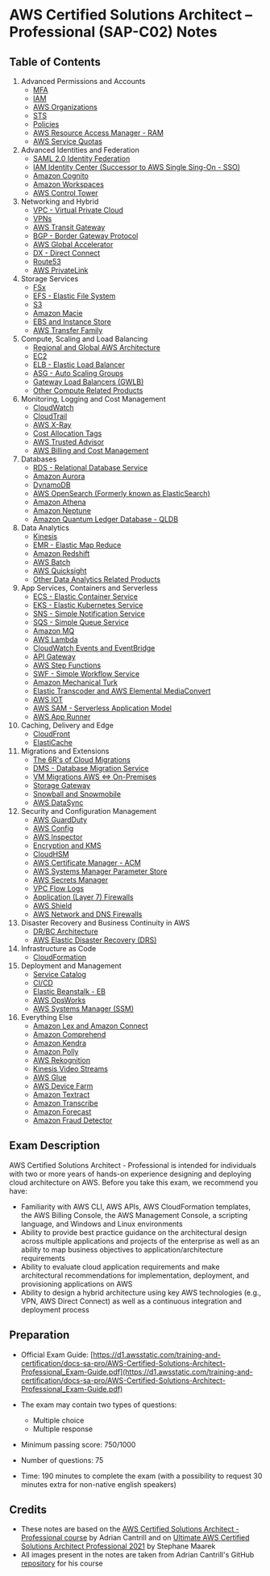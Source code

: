 # AWS Certified Solutions Architect – Professional (SAP-C02) Notes

## Table of Contents

1. Advanced Permissions and Accounts
    - [MFA](01-accounts/mfa.md)
    - [IAM](01-accounts/iam.md)
    - [AWS Organizations](01-accounts/organizations.md)
    - [STS](01-accounts/sts.md)
    - [Policies](01-accounts/policies.md)
    - [AWS Resource Access Manager - RAM](01-accounts/ram.md)
    - [AWS Service Quotas](01-accounts/service-quotas.md)
2. Advanced Identities and Federation
    - [SAML 2.0 Identity Federation](02-identity/saml.md)
    - [IAM Identity Center (Successor to AWS Single Sing-On - SSO)](02-identity/identity-center.md)
    - [Amazon Cognito](02-identity/cognito.md)
    - [Amazon Workspaces](02-identity/workspaces.md)
    - [AWS Control Tower](02-identity/control-tower.md)
3. Networking and Hybrid
    - [VPC - Virtual Private Cloud](03-networking/vpc.md)
    - [VPNs](03-networking/vpn.md)
    - [AWS Transit Gateway](03-networking/transit-gateway.md)
    - [BGP - Border Gateway Protocol](03-networking/bgp.md)
    - [AWS Global Accelerator](03-networking/global-accelerator.md)
    - [DX - Direct Connect](03-networking/direct-connect.md)
    - [Route53](03-networking/route53.md)
    - [AWS PrivateLink](03-networking/privatelink.md)
4. Storage Services
    - [FSx](04-storage/fsx.md)
    - [EFS - Elastic File System](04-storage/efs.md)
    - [S3](04-storage/s3.md)
    - [Amazon Macie](04-storage/macie.md)
    - [EBS and Instance Store](04-storage/ebs.md)
    - [AWS Transfer Family](04-storage/transfer-family.md)
5. Compute, Scaling and Load Balancing
    - [Regional and Global AWS Architecture](05-compute/aws-architecture.md)
    - [EC2](05-compute/ec2.md)
    - [ELB - Elastic Load Balancer](05-compute/elb.md)
    - [ASG - Auto Scaling Groups](05-compute/asg.md)
    - [Gateway Load Balancers (GWLB)](05-compute/gwlb.md)
    - [Other Compute Related Products](05-compute/others.md)
6. Monitoring, Logging and Cost Management
    - [CloudWatch](06-monitoring/cloudwatch.md)
    - [CloudTrail](06-monitoring/cloudtrail.md)
    - [AWS X-Ray](06-monitoring/xray.md)
    - [Cost Allocation Tags](06-monitoring/cost-allocation-tags.md)
    - [AWS Trusted Advisor](06-monitoring/trusted-advisor.md)
    - [AWS Billing and Cost Management](06-monitoring/billing.md)
7. Databases
    - [RDS - Relational Database Service](07-databases/rds.md)
    - [Amazon Aurora](07-databases/aurora.md)
    - [DynamoDB](07-databases/dynamodb.md)
    - [AWS OpenSearch (Formerly known as ElasticSearch)](07-databases/opensearch.md)
    - [Amazon Athena](07-databases/athena.md)
    - [Amazon Neptune](07-databases/neptune.md)
    - [Amazon Quantum Ledger Database - QLDB](07-databases/quantum-ledger.md)
8. Data Analytics
    - [Kinesis](08-data-analytics/kinesis.md)
    - [EMR - Elastic Map Reduce](08-data-analytics/emr.md)
    - [Amazon Redshift](08-data-analytics/redshift.md)
    - [AWS Batch](08-data-analytics/aws-batch.md)
    - [AWS Quicksight](08-data-analytics/quicksight.md)
    - [Other Data Analytics Related Products](08-data-analytics/others.md)
9. App Services, Containers and Serverless
    - [ECS - Elastic Container Service](09-containers-and-serverless/ecs.md)
    - [EKS - Elastic Kubernetes Service](09-containers-and-serverless/eks.md)
    - [SNS - Simple Notification Service](09-containers-and-serverless/sns.md)
    - [SQS - Simple Queue Service](09-containers-and-serverless/sqs.md)
    - [Amazon MQ](09-containers-and-serverless/mq.md)
    - [AWS Lambda](09-containers-and-serverless/lambda.md)
    - [CloudWatch Events and EventBridge](09-containers-and-serverless/eventbridge.md)
    - [API Gateway](09-containers-and-serverless/api-gateway.md)
    - [AWS Step Functions](09-containers-and-serverless/step-functions.md)
    - [SWF - Simple Workflow Service](09-containers-and-serverless/swf.md)
    - [Amazon Mechanical Turk](09-containers-and-serverless/mechanical-turk.md)
    - [Elastic Transcoder and AWS Elemental MediaConvert](09-containers-and-serverless/mediaconvert.md)
    - [AWS IOT](09-containers-and-serverless/iot.md)
    - [AWS SAM - Serverless Application Model](09-containers-and-serverless/sam.md)
    - [AWS App Runner](09-containers-and-serverless/app-runner.md)
10. Caching, Delivery and Edge
    - [CloudFront](10-caching/cloudfront.md)
    - [ElastiCache](10-caching/elasticache.md)
11. Migrations and Extensions
    - [The 6R's of Cloud Migrations](11-migrations/6r.md)
    - [DMS - Database Migration Service](11-migrations/dms.md)
    - [VM Migrations AWS <=> On-Premises](11-migrations/vm-migration.md)
    - [Storage Gateway](11-migrations/storage-gateway.md)
    - [Snowball and Snowmobile](11-migrations/snow.md)
    - [AWS DataSync](11-migrations/datasync.md)
12. Security and Configuration Management
    - [AWS GuardDuty](12-security-and-config/guard-duty.md)
    - [AWS Config](12-security-and-config/config.md)
    - [AWS Inspector](12-security-and-config/inspector.md)
    - [Encryption and KMS](12-security-and-config/kms.md)
    - [CloudHSM](12-security-and-config/cloudhsm.md)
    - [AWS Certificate Manager - ACM](12-security-and-config/acm.md)
    - [AWS Systems Manager Parameter Store](12-security-and-config/parameter-store.md)
    - [AWS Secrets Manager](12-security-and-config/secrets-manager.md)
    - [VPC Flow Logs](12-security-and-config/vpc-flow-logs.md)
    - [Application (Layer 7) Firewalls](12-security-and-config/application-firewalls.md)
    - [AWS Shield](12-security-and-config/shield.md)
    - [AWS Network and DNS Firewalls](12-security-and-config/network-and-dns-firewall.md)
13. Disaster Recovery and Business Continuity in AWS
    - [DR/BC Architecture](13-disaster-recovery/dr.md)
    - [AWS Elastic Disaster Recovery (DRS)](13-disaster-recovery/drs.md)
14. Infrastructure as Code
    - [CloudFormation](14-iac/cloudformation.md)
15. Deployment and Management
    - [Service Catalog](15-deployment/service-catalog.md)
    - [CI/CD](15-deployment/cicd.md)
    - [Elastic Beanstalk - EB](15-deployment/eb.md)
    - [AWS OpsWorks](15-deployment/opsworks.md)
    - [AWS Systems Manager (SSM)](15-deployment/ssm.md)
16. Everything Else
    - [Amazon Lex and Amazon Connect](16-other/lex.md)
    - [Amazon Comprehend](16-other/comprehend.md)
    - [Amazon Kendra](16-other/kendra.md)
    - [Amazon Polly](16-other/polly.md)
    - [AWS Rekognition](16-other/rekognition.md)
    - [Kinesis Video Streams](16-other/kinesis-video-streams.md)
    - [AWS Glue](16-other/glue.md)
    - [AWS Device Farm](16-other/device-farm.md)
    - [Amazon Textract](16-other/textract.md)
    - [Amazon Transcribe](16-other/transcribe.md)
    - [Amazon Forecast](16-other/forecast.md)
    - [Amazon Fraud Detector](16-other/fraud-detector.md)

## Exam Description

AWS Certified Solutions Architect - Professional is intended for individuals with two or more years of hands-on experience designing and deploying cloud architecture on AWS. Before you take this exam, we recommend you have:
- Familiarity with AWS CLI, AWS APIs, AWS CloudFormation templates, the AWS Billing Console, the AWS Management Console, a scripting language, and Windows and Linux environments
- Ability to provide best practice guidance on the architectural design across multiple applications and projects of the enterprise as well as an ability to map business objectives to application/architecture requirements
- Ability to evaluate cloud application requirements and make architectural recommendations for implementation, deployment, and provisioning applications on AWS
- Ability to design a hybrid architecture using key AWS technologies (e.g., VPN, AWS Direct Connect) as well as a continuous integration and deployment process

## Preparation

- Official Exam Guide: [https://d1.awsstatic.com/training-and-certification/docs-sa-pro/AWS-Certified-Solutions-Architect-Professional_Exam-Guide.pdf](https://d1.awsstatic.com/training-and-certification/docs-sa-pro/AWS-Certified-Solutions-Architect-Professional_Exam-Guide.pdf)

- The exam may contain two types of questions:
    - Multiple choice
    - Multiple response

- Minimum passing score: 750/1000
- Number of questions: 75
- Time: 190 minutes to complete the exam (with a possibility to request 30 minutes extra for non-native english speakers)

## Credits

- These notes are based on the [AWS Certified Solutions Architect - Professional course](https://learn.cantrill.io/p/aws-certified-solutions-architect-professional) by Adrian Cantrill and on [Ultimate AWS Certified Solutions Architect Professional 2021](https://www.udemy.com/course/aws-solutions-architect-professional/) by Stephane Maarek
- All images present in the notes are taken from Adrian Cantrill's GitHub [repository](https://github.com/Ernyoke/aws-sa-pro) for his course
